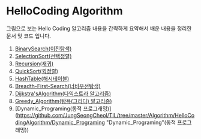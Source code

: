 # HelloCoding Algorithm

그림으로 보는 Hello Coding 알고리즘 내용을 간략하게 요약해서 배운 내용을 정리한 문서 및 코드 입니다.

1. [BinarySearch(이진탐색)](https://github.com/JungSeongCheol/TIL/tree/master/Algorithm/HelloCodingAlgorithm/BinarySearch "BinarySearch(이진탐색)")
2. [SelectionSort(선택정렬)](https://github.com/JungSeongCheol/TIL/tree/master/Algorithm/HelloCodingAlgorithm/SelectionSort "SelectionSort(선택정렬)")
3. [Recursion(재귀)](https://github.com/JungSeongCheol/TIL/tree/master/Algorithm/HelloCodingAlgorithm/Recursion "Recursion(재귀)")
4. [QuickSort(퀵정렬)](https://github.com/JungSeongCheol/TIL/tree/master/Algorithm/HelloCodingAlgorithm/QuickSort "QuickSort(퀵정렬)")
5. [HashTable(해시테이블)](https://github.com/JungSeongCheol/TIL/tree/master/Algorithm/HelloCodingAlgorithm/HashTable "HashTable(해시테이블)")
6. [Breadth-First-Search(너비우선탐색)](https://github.com/JungSeongCheol/TIL/tree/master/Algorithm/HelloCodingAlgorithm/Breadth-First-Search "Breadth-First-Search(너비우선탐색)")
7. [Dijkstra'sAlgorithm(다익스트라 알고리즘)](https://github.com/JungSeongCheol/TIL/tree/master/Algorithm/HelloCodingAlgorithm/Dijkstra'sAlgorithm "Dijkstra'sAlgorithm(다익스트라 알고리즘)")
8. [Greedy_Algorithm(탐욕(그리디) 알고리즘)](https://github.com/JungSeongCheol/TIL/tree/master/Algorithm/HelloCodingAlgorithm/Greedy_Algorithm "Greedy_Algorithm(다익스트라 알고리즘)")
9. [Dynamic_Programing(동적 프로그래밍)](https://github.com/JungSeongCheol/TIL/tree/master/Algorithm/HelloCodingAlgorithm/Dynamic_Programing "Dynamic_Programing"(동적 프로그래밍))
